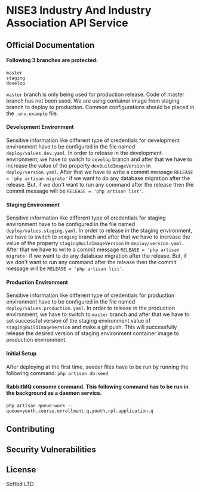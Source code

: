 # NISE3 Industry And Industry Association API Service

## Official Documentation

#### Following 3 branches are protected:
```shell
master
staging
develop
```
```master``` branch is only being used for production release.
Code of master branch has not been used. We are using container image from staging branch to deploy to production.
Common configurations should be placed in the ```.env.example``` file.

#### Development Environment
Sensitive information like different type of credentials for development environment have to be configured in the file named ```deploy/values.dev.yaml```.
In order to release in the development environment, we have to switch to ```develop``` branch and after that we have to increase the value of the property ```devBuildImageVersion``` in ```deploy/version.yaml```.
After that we have to write a commit message ```RELEASE = 'php artisan migrate'``` if we want to do any database migration after the release. But, if we don't
want to run any command after the release then the commit message will be ```RELEASE = 'php artisan list'```.

#### Staging Environment
Sensitive information like different type of credentials for staging environment have to be configured in the file named ```deploy/values.staging.yaml```.
In order to release in the staging environment, we have to switch to ```staging``` branch and after that  we have to increase the value of the property ```stagingBuildImageVersion``` in ```deploy/version.yaml```.
After that we have to write a commit message ```RELEASE = 'php artisan migrate'``` if we want to do any database migration after the release. But, if we don't
want to run any command after the release then the commit message will be ```RELEASE = 'php artisan list'```.

#### Production Environment
Sensitive information like different type of credentials for production environment have to be configured in the file named ```deploy/values.production.yaml```.
In order to release in the production environment, we have to switch to ```master``` branch and after that  we have to set successful version of the staging environment value of ```stagingBuildImageVersion``` and
make a git push. This will successfully release the desired version of staging environment container image to production environment.

#### Initial Setup
After deploying at the first time, seeder files have to be run by running the following command:
```php artisan db:seed```

#### RabbitMQ consume command. This following command has to be run in the background as a daemon service.
```shell
php artisan queue:work --queue=youth.course.enrollment.q,youth.rpl.application.q
```

## Contributing


## Security Vulnerabilities

## License
Softbd LTD








